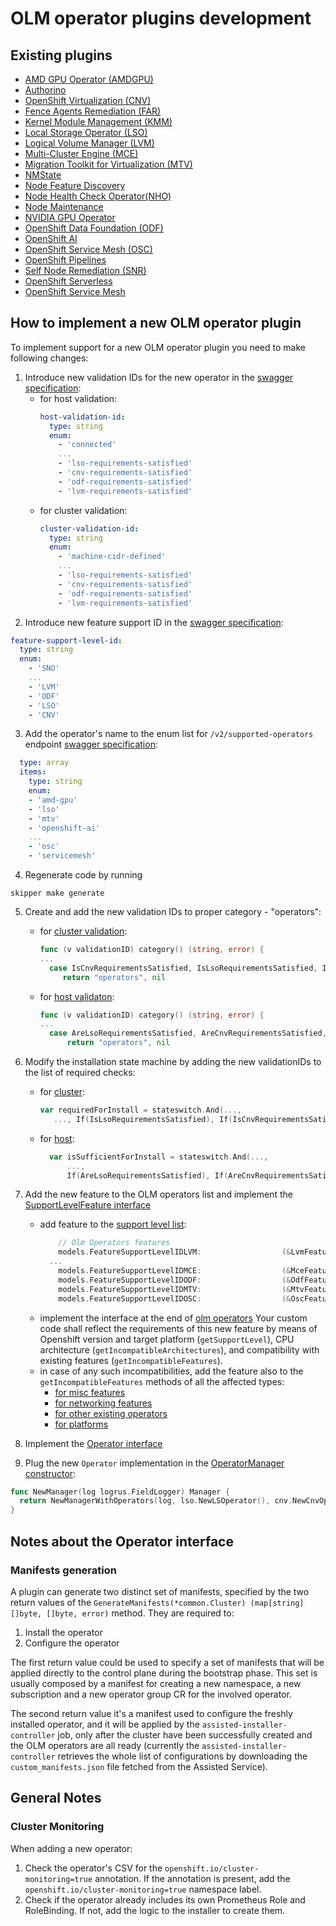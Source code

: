 # OLM operator plugins development

## Existing plugins
  - [AMD GPU Operator (AMDGPU)](../../internal/operators/amdgpu)
  - [Authorino](../../internal/operators/authorino)
  - [OpenShift Virtualization (CNV)](../../internal/operators/cnv)
  - [Fence Agents Remediation (FAR)](../../internal/operators/fenceagentsremediation)
  - [Kernel Module Management (KMM)](../../internal/operators/kmm)
  - [Local Storage Operator (LSO)](../../internal/operators/lso)
  - [Logical Volume Manager (LVM)](../../internal/operators/lvm)
  - [Multi-Cluster Engine (MCE)](../../internal/operators/mce)
  - [Migration Toolkit for Virtualization (MTV)](../../internal/operators/mtv)
  - [NMState](../../internal/operators/nmstate)
  - [Node Feature Discovery](../../internal/operators/nodefeaturediscovery)
  - [Node Health Check Operator(NHO)](../../internal/operators/nodehealthcheck)
  - [Node Maintenance](../../internal/operators/nodemaintenance)
  - [NVIDIA GPU Operator](../../internal/operators/nvidiagpu)
  - [OpenShift Data Foundation (ODF)](../../internal/operators/odf)
  - [OpenShift AI](../../internal/operators/openshiftai)
  - [OpenShift Service Mesh (OSC)](../../internal/operators/osc)
  - [OpenShift Pipelines](../../internal/operators/pipelines)
  - [Self Node Remediation (SNR)](../../internal/operators/selfnoderemediation)
  - [OpenShift Serverless](../../internal/operators/serverless)
  - [OpenShift Service Mesh](../../internal/operators/servicemesh)

## How to implement a new OLM operator plugin

To implement support for a new OLM operator plugin you need to make following changes:

 1. Introduce new validation IDs for the new operator in the [swagger specification](../../swagger.yaml):
    - for host validation:
      ```yaml
      host-validation-id:
        type: string
        enum:
          - 'connected'
          ...
          - 'lso-requirements-satisfied'
          - 'cnv-requirements-satisfied'
          - 'odf-requirements-satisfied'
          - 'lvm-requirements-satisfied'
      ```
    - for cluster validation:
      ```yaml
      cluster-validation-id:
        type: string
        enum:
          - 'machine-cidr-defined'
          ...
          - 'lso-requirements-satisfied'
          - 'cnv-requirements-satisfied'
          - 'odf-requirements-satisfied'
          - 'lvm-requirements-satisfied'
      ```
 2. Introduce new feature support ID in the [swagger specification](../../swagger.yaml):
  ```yaml
  feature-support-level-id:
    type: string
    enum:
      - 'SNO'
      ...
      - 'LVM'
      - 'ODF'
      - 'LSO'
      - 'CNV'
  ```
 3. Add the operator's name to the enum list for `/v2/supported-operators` endpoint [swagger specification](../../swagger.yaml):
  ```yaml
    type: array
    items:
      type: string
      enum:
      - 'amd-gpu'
      - 'lso'
      - 'mtv'
      - 'openshift-ai'
      ...
      - 'osc'
      - 'servicemesh'
  ```
 4. Regenerate code by running
  ```shell script
  skipper make generate
  ```
 5. Create and add the new validation IDs to proper category - "operators":
    - for [cluster validation](../../internal/cluster/validation_id.go):
      ```go
      func (v validationID) category() (string, error) {
      ...
        case IsCnvRequirementsSatisfied, IsLsoRequirementsSatisfied, IsOdfRequirementsSatisfied, IsLvmRequirementsSatisfied:
     	   return "operators", nil
      ```
    - for [host validaton](../../internal/host/validation_id.go):
      ```go
      func (v validationID) category() (string, error) {
      ...
        case AreLsoRequirementsSatisfied, AreCnvRequirementsSatisfied, AreOdfRequirementsSatisfied, AreLvmRequirementsSatisfied:
      		return "operators", nil
      ```
 6. Modify the installation state machine by adding the new validationIDs to the list of required checks:
    - for [cluster](../../internal/cluster/statemachine.go):
      ```go
      var requiredForInstall = stateswitch.And(...,
         ..., If(IsLsoRequirementsSatisfied), If(IsCnvRequirementsSatisfied), If(IsOdfRequirementsSatisfied), If(IsLvmRequirementsSatisfied))
      ```
    - for [host](../../internal/host/statemachine.go):
      ```go
      	var isSufficientForInstall = stateswitch.And(...,
      		...,
      		If(AreLsoRequirementsSatisfied), If(AreCnvRequirementsSatisfied), If(AreOdfRequirementsSatisfied), If(AreLvmRequirementsSatisfied))
      ```
 7. Add the new feature to the OLM operators list and implement the [SupportLevelFeature interface](../../internal/featuresupport/support_level_feature.go)
    - add feature to the [support level list](../../internal/featuresupport/feature_support_level.go):
      ```go
	      // Olm Operators features
	      models.FeatureSupportLevelIDLVM:                  (&LvmFeature{}).New(),
        ...
	      models.FeatureSupportLevelIDMCE:                  (&MceFeature{}).New(),
	      models.FeatureSupportLevelIDODF:                  (&OdfFeature{}).New(),
	      models.FeatureSupportLevelIDMTV:                  (&MtvFeature{}).New(),
	      models.FeatureSupportLevelIDOSC:                  (&OscFeature{}).New(),
      ```
    - implement the interface at the end of [olm operators](../../internal/featuresupport/features_olm_operators.go) 
      Your custom code shall reflect the requirements of this new feature by means of Openshift version and target platform (`getSupportLevel`), CPU architecture (`getIncompatibleArchitectures`), and compatibility with existing features (`getIncompatibleFeatures`).
    - in case of any such incompatibilities, add the feature also to the `getIncompatibleFeatures` methods of all the affected types:
      - [for misc features](../../internal/featuresupport/features_misc.go)
      - [for networking features](../../internal/featuresupport/features_pnetworking.go)
      - [for other existing operators](../../internal/featuresupport/features_olm_operators.go)
      - [for platforms](../../internal/featuresupport/features_platforms.go)

 8. Implement the [Operator interface](../../internal/operators/api/api.go)
 9. Plug the new `Operator` implementation in the [OperatorManager constructor](../../internal/operators/builder.go):
  ```go
  func NewManager(log logrus.FieldLogger) Manager {
    return NewManagerWithOperators(log, lso.NewLSOperator(), cnv.NewCnvOperator(log), odf.NewOdfOperator(log), lvm.NewLvmOperator(log))
  }
  ```

## Notes about the Operator interface

### Manifests generation
A plugin can generate two distinct set of manifests, specified by the two return values of the `GenerateManifests(*common.Cluster) (map[string][]byte, []byte, error)` method. They are required to:

1. Install the operator
2. Configure the operator

The first return value could be used to specify a set of manifests that will be applied directly to the control plane during the bootstrap phase. This set is usually composed by a 
manifest for creating a new namespace, a new subscription and a new operator group CR for the involved operator.

The second return value it's a manifest used to configure the freshly installed operator, and it will be applied by the ```assisted-installer-controller``` job, only after the cluster have been successfully created and the OLM operators are all ready (currently the ```assisted-installer-controller``` retrieves the whole list of configurations by downloading the ```custom_manifests.json``` file fetched from the Assisted Service).

## General Notes

### Cluster Monitoring

When adding a new operator:
1. Check the operator's CSV for the ```openshift.io/cluster-monitoring=true``` annotation. If the annotation is present,  add the ```openshift.io/cluster-monitoring=true``` namespace label.
2. Check if the operator already includes its own Prometheus Role and RoleBinding. If not, add the logic to the installer to create them.